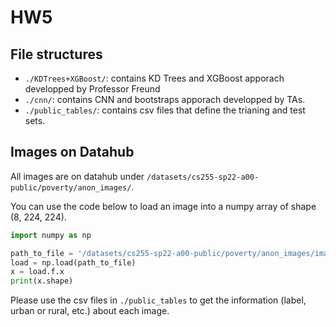 # HW5

## File structures

- `./KDTrees+XGBoost/`: contains KD Trees and XGBoost apporach developped by Professor Freund
- `./cnn/`: contains CNN and bootstraps apporach developped by TAs. 
- `./public_tables/`: contains csv files that define the trianing and test sets.

## Images on Datahub

All images are on datahub under `/datasets/cs255-sp22-a00-public/poverty/anon_images/`.

You can use the code below to load an image into a numpy array of shape (8, 224, 224).

```python
import numpy as np

path_to_file = '/datasets/cs255-sp22-a00-public/poverty/anon_images/image0.npz'
load = np.load(path_to_file)
x = load.f.x
print(x.shape)
```

Please use the csv files in `./public_tables` to get the information (label, urban or rural, etc.) about each image.

